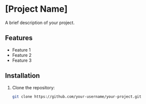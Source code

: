 # [Project Name]

A brief description of your project.

## Features
- Feature 1
- Feature 2
- Feature 3

## Installation
1. Clone the repository:
   ```bash
   git clone https://github.com/your-username/your-project.git
